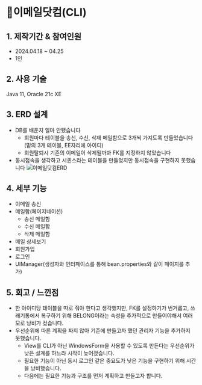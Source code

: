 # 📨이메일닷컴(CLI)
## 1. 제작기간 & 참여인원
- 2024.04.18 ~ 04.25
- 1인
  
## 2. 사용 기술
Java 11, Oracle 21c XE

## 3. ERD 설계
- DB를 배운지 얼마 안됐습니다
  - 회원마다 테이블을 송신, 수신, 삭제 메일함으로 3개씩 가지도록 만들었습니다(밑의 3개 테이블, EE자리에 아이디)
  - 회원탈퇴시 기존의 이메일이 삭제될까봐 FK를 지정하지 않았습니다
- 동시접속을 생각하고 시퀸스라는 테이블을 만들었지만 동시접속을 구현하지 못했습니다
![이메일닷컴ERD](https://github.com/user-attachments/assets/07dd7bc1-37fd-4b66-8924-fd17bf3e87d7)


## 4. 세부 기능
- 이메일 송신
- 메일함(페이지네이션)
	- 송신 메일함
	- 수신 메일함
	- 삭제 메일함
- 메일 상세보기
- 회원가입
- 로그인
- UIManager(생성자와 인터페이스를 통해 bean.properties와 같이 페이지를 추가)


## 5. 회고 / 느낀점
- 한 아이디당 테이블을 따로 줘야 한다고 생각했지만, FK를 설정하기가 번거롭고, 쓰래기통에서 복구하기 위해 BELONG이라는 속성을 추가적으로 만들어야해서 여러모로 낭비가 컸습니다.
- 우선순위에 따른 계획을 짜지 않아 기존에 만들고자 했던 관리자 기능을 추가하지 못했습니다.
  - View를 CLI가 아닌 WindowsForm을 사용할 수 있도록 만든다는 우선순위가 낮은 설계를 하느라 시작이 늦어졌습니다.
  - 필요한 기능이 아닌 동시 로그인 같은 중요도가 낮은 기능을 구현하기 위해 시간을 낭비했습니다.
  - 다음에는 필요한 기능과 구조를 먼저 계획하고 만들고자 합니다.
